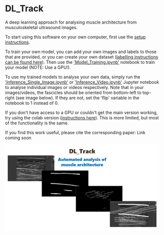 # DL_Track
A deep learning approach for analysing muscle architecture from musculoskeletal ultrasound images.

To start using this software on your own computer, first use the [setup instructions](https://github.com/njcronin/DL_Track/blob/master/python_setup.md).

To train your own model, you can add your own images and labels to those that are provided, or you can create your own dataset ([labelling instructions can be found here](https://github.com/njcronin/DL_Track/blob/master/Labelling_Instructions.pdf)). Then use the ['Model_Training.ipynb'](https://github.com/njcronin/DL_Track/blob/master/Model_Training.ipynb) notebook to train your model (NOTE: Use a GPU!).

To use my trained models to analyse your own data, simply run the ['Inference_Single_Image.ipynb'](https://github.com/njcronin/DL_Track/blob/master/Inference_Single_Image.ipynb) or ['Inference_Video.ipynb'](https://github.com/njcronin/DL_Track/blob/master/Inference_Video.ipynb) Jupyter notebook to analyse individual images or videos respectively. Note that in your images/videos, the fascicles should be oriented from bottom-left to top-right (see image below). If they are not, set the 'flip' variable in the notebook to 1 instead of 0.

If you don't have access to a GPU or couldn't get the main version working, try using the colab version ([instructions here](https://github.com/njcronin/DL_Track/blob/master/colab_instructions.md)). This is more limited, but most of the functionality is the same.

If you find this work useful, please cite the corresponding paper: Link coming soon

![DL_Track image](./home_im.png)




